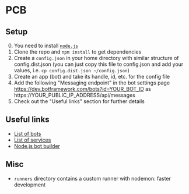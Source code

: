 # PCB

## Setup

0. You need to install [`node.js`](https://nodejs.org/en/download/)
1. Clone the repo and `npm install` to get dependencies
2. Create a `config.json` in your home directory with similar structure of config.dist.json (you can just copy this file to config.json and add your values, i.e. `cp config.dist.json ~/config.json`)
3. Create an app (bot) and take its handle, id, etc. for the config file
4. Add the following "Messaging endpoint" in the bot settings page https://dev.botframework.com/bots?id=YOUR_BOT_ID as https://YOUR_PUBLIC_IP_ADDRESS/api/messages
5. Check out the "Useful links" section for further details

## Useful links

- [List of bots](https://dev.botframework.com/bots)
- [List of services](https://www.microsoft.com/cognitive-services)
- [Node.js bot builder](https://docs.botframework.com/en-us/node/builder/overview/)

## Misc

- `runners` directory contains a custom runner with nodemon: faster development